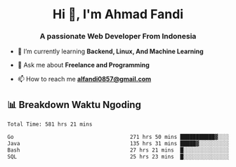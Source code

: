 <h1 align="center">Hi 👋, I'm Ahmad Fandi</h1>
<h3 align="center">A passionate Web Developer From Indonesia</h3>

- 🌱 I’m currently learning **Backend, Linux, And Machine Learning**

- 💬 Ask me about **Freelance and Programming**

- 📫 How to reach me **<alfandi0857@gmail.com>**


## 📊 Breakdown Waktu Ngoding

<!--START_SECTION:waka-->

```txt
Total Time: 581 hrs 21 mins

Go                                     271 hrs 50 mins ███████████▓░░░░░░░░░░░░░   46.34 %
Java                                   135 hrs 31 mins █████▓░░░░░░░░░░░░░░░░░░░   23.11 %
Bash                                   27 hrs 21 mins  █░░░░░░░░░░░░░░░░░░░░░░░░   04.66 %
SQL                                    25 hrs 23 mins  █░░░░░░░░░░░░░░░░░░░░░░░░   04.33 %
```

<!--END_SECTION:waka-->
